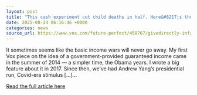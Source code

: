 ```yaml
---
layout: post
title: "This cash experiment cut child deaths in half. Here&#8217;s the catch."
date: 2025-08-24 06:16:46 +0000
categories: news
source_url: https://www.vox.com/future-perfect/458767/givedirectly-infant-mortality-study
---
```


It sometimes seems like the basic income wars will never go away. My first Vox piece on the idea of a government-provided guaranteed income came in the summer of 2014 —&#160;a simpler time, the Obama years. I wrote a big feature about it in 2017. Since then, we’ve had Andrew Yang’s presidential run, Covid-era stimulus [&#8230;]...

[Read the full article here](https://www.vox.com/future-perfect/458767/givedirectly-infant-mortality-study)
